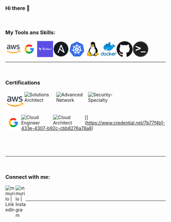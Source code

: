 ### Hi there 👋


<br />

### My Tools ans Skills:

<img align="left" alt="AWS" width="50px" src="https://raw.githubusercontent.com/github/explore/80688e429a7d4ef2fca1e82350fe8e3517d3494d/topics/aws/aws.png" />

<img align="left" alt="GCP" width="50px" src="https://raw.githubusercontent.com/github/explore/80688e429a7d4ef2fca1e82350fe8e3517d3494d/topics/google/google.png" />

<img align="left" alt="Terraform" width="50px" src="https://raw.githubusercontent.com/github/explore/80688e429a7d4ef2fca1e82350fe8e3517d3494d/topics/terraform/terraform.png" />

<img align="left" alt="Ansible" width="50px" src="https://raw.githubusercontent.com/github/explore/80688e429a7d4ef2fca1e82350fe8e3517d3494d/topics/ansible/ansible.png" />

<img align="left" alt="Kubernetes" width="50px" src="https://raw.githubusercontent.com/github/explore/80688e429a7d4ef2fca1e82350fe8e3517d3494d/topics/kubernetes/kubernetes.png" />

<img align="left" alt="Linux" width="50px" src="https://raw.githubusercontent.com/github/explore/80688e429a7d4ef2fca1e82350fe8e3517d3494d/topics/linux/linux.png" />

<img align="left" alt="Docker" width="50px" src="https://raw.githubusercontent.com/github/explore/80688e429a7d4ef2fca1e82350fe8e3517d3494d/topics/docker/docker.png" />

<img align="left" alt="GitHub" width="50px" src="https://raw.githubusercontent.com/github/explore/78df643247d429f6cc873026c0622819ad797942/topics/github/github.png" />

<img align="left" alt="Terminal" width="50px" src="https://raw.githubusercontent.com/github/explore/80688e429a7d4ef2fca1e82350fe8e3517d3494d/topics/terminal/terminal.png" />

<br />
<br />
<br />

---

<br />

### Certifications

#### <img align="left" alt="AWS" width="60px" src="https://raw.githubusercontent.com/github/explore/80688e429a7d4ef2fca1e82350fe8e3517d3494d/topics/aws/aws.png" />


[<img align="left" alt="Solutions Architect" width="100px" src="https://images.youracclaim.com/size/680x680/images/6774b3bf-7a82-4d40-a2d1-86b412635bae/AWS-SolArchitect-Associate.png" />](https://www.youracclaim.com/badges/910ac811-1a92-4e44-b0aa-153c45e00187/public_url)
[<img align="left" alt="Advanced Network" width="100px" src="https://images.youracclaim.com/size/680x680/images/d8ca0c52-8f45-4bf3-87a1-de6455b41bfc/AWS-AdvNetworking-Specialty.png" />](https://www.youracclaim.com/badges/7f49e7e3-299c-4077-a5d3-eab01e2d8900/public_url)
[<img align="left" alt="Security-Specialty" width="100px" src="https://images.youracclaim.com/size/680x680/images/a8f6dbdb-636e-49a4-8d4d-e8fad8d53fa5/AWS-Security-Specialty.png" />](https://www.youracclaim.com/badges/5040f5bc-2fab-4753-ba52-79bb8b1d858b/public_url)


<br />
<br />
<br />

#### <img align="left" alt="GCP" width="50px" src="https://raw.githubusercontent.com/github/explore/80688e429a7d4ef2fca1e82350fe8e3517d3494d/topics/google/google.png" />


[<img align="left" alt="Cloud Engineer" width="100px" src="https://api.accredible.com/v1/frontend/credential_website_embed_image/badge/13644961" />](https://www.credential.net/6c338192-50b1-4d29-a7a1-2b0a8bbebcf4)
[<img align="left" alt="Cloud Architect" width="100px" src="https://api.accredible.com/v1/frontend/credential_website_embed_image/badge/13714442" />] (https://www.credential.net/7b77f4b1-433e-4307-b92c-cbb8276a78a8)


<br />
<br />
<br />

---

<br />

### Connect with me:

[<img align="left" alt="mmurilo | LinkedIn" width="32px" src="https://cdn.jsdelivr.net/npm/simple-icons@v3/icons/linkedin.svg" />][linkedin]
[<img align="left" alt="mmurilo | Instagram" width="32px" src="https://cdn.jsdelivr.net/npm/simple-icons@v3/icons/instagram.svg" />][instagram]

<br />
<br />

---

[instagram]: https://instagram.com/mmurilomr
[linkedin]: https://linkedin.com/in/mmurilo

<!--
**mmurilo/mmurilo** is a ✨ _special_ ✨ repository because its `README.md` (this file) appears on your GitHub profile.

Here are some ideas to get you started:

- 🔭 I’m currently working on ...
- 🌱 I’m currently learning ...
- 👯 I’m looking to collaborate on ...
- 🤔 I’m looking for help with ...
- 💬 Ask me about ...
- 📫 How to reach me: ...
- 😄 Pronouns: ...
- ⚡ Fun fact: ...
-->
